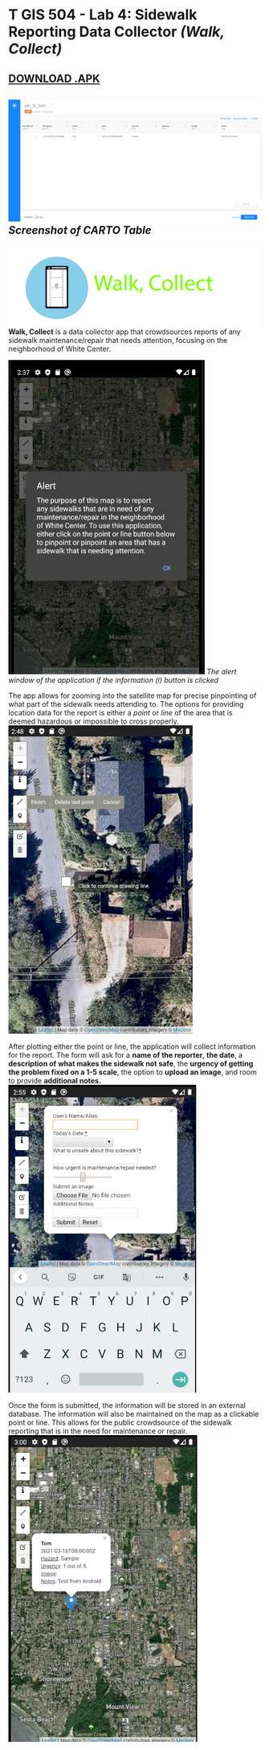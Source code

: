 # T GIS 504 - Lab 4: Sidewalk Reporting Data Collector *(Walk, Collect)*
## [DOWNLOAD .APK](app-release-unsigned.apk)

![Screenshot of CARTO Table](screenshots/carto.png)
*Screenshot of CARTO Table*
---
![Logo of Walk, Collect](screenshots/logo.png)
**Walk, Collect** is a data collector app that crowdsources reports of any sidewalk maintenance/repair that needs attention, focusing on the neighborhood of White Center.

![Alert Window of the Application](screenshots/alert.png)
*The alert window of the application if the information (i) button is clicked*

The app allows for zooming into the satellite map for precise pinpointing of what part of the sidewalk needs attending to. The options for providing location data for the report is either a *point* or *line* of the area that is deemed hazardous or impossible to cross properly.
![Drawing a line](screenshots/location.png)

After plotting either the point or line, the application will collect information for the report. The form will ask for a **name of the reporter**, **the date**, a **description of what makes the sidewalk not safe**, the **urgency of getting the problem fixed on a 1-5 scale**, the option to **upload an image**, and room to provide **additional notes.**
![The data form](screenshots/form.png)

Once the form is submitted, the information will be stored in an external database. The information will also be maintained on the map as a clickable point or line. This allows for the public crowdsource of the sidewalk reporting that is in the need for maintenance or repair.
![The stored data](screenshots/data.png)
